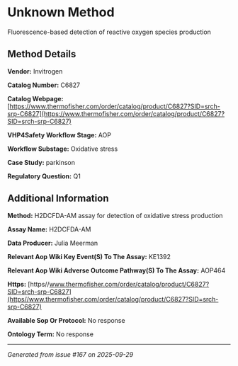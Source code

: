 # Unknown Method

Fluorescence-based detection of reactive oxygen species production

## Method Details

**Vendor:** Invitrogen

**Catalog Number:** C6827

**Catalog Webpage:** [https://www.thermofisher.com/order/catalog/product/C6827?SID=srch-srp-C6827](https://www.thermofisher.com/order/catalog/product/C6827?SID=srch-srp-C6827)

**VHP4Safety Workflow Stage:** AOP

**Workflow Substage:** Oxidative stress

**Case Study:** parkinson

**Regulatory Question:** Q1

## Additional Information

**Method:** H2DCFDA-AM assay for detection of oxidative stress production

**Assay Name:** H2DCFDA-AM

**Data Producer:** Julia Meerman

**Relevant Aop Wiki Key Event(S) To The Assay:** KE1392

**Relevant Aop Wiki Adverse Outcome Pathway(S) To The Assay:** AOP464

**Https:** [https//www.thermofisher.com/order/catalog/product/C6827?SID=srch-srp-C6827](https//www.thermofisher.com/order/catalog/product/C6827?SID=srch-srp-C6827)

**Available Sop Or Protocol:** No response

**Ontology Term:** No response

---

*Generated from issue #167 on 2025-09-29*
